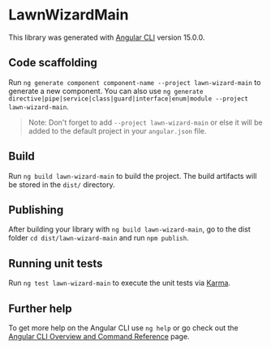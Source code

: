 # LawnWizardMain

This library was generated with [Angular CLI](https://github.com/angular/angular-cli) version 15.0.0.

## Code scaffolding

Run `ng generate component component-name --project lawn-wizard-main` to generate a new component. You can also use `ng generate directive|pipe|service|class|guard|interface|enum|module --project lawn-wizard-main`.
> Note: Don't forget to add `--project lawn-wizard-main` or else it will be added to the default project in your `angular.json` file. 

## Build

Run `ng build lawn-wizard-main` to build the project. The build artifacts will be stored in the `dist/` directory.

## Publishing

After building your library with `ng build lawn-wizard-main`, go to the dist folder `cd dist/lawn-wizard-main` and run `npm publish`.

## Running unit tests

Run `ng test lawn-wizard-main` to execute the unit tests via [Karma](https://karma-runner.github.io).

## Further help

To get more help on the Angular CLI use `ng help` or go check out the [Angular CLI Overview and Command Reference](https://angular.io/cli) page.
